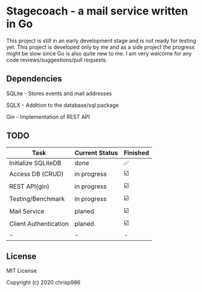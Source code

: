 # Stagecoach - a mail service written in Go


This project is still in an early development stage and is not ready for testing yet. This project is developed only by me and 
as a side project the progress might be slow since Go is also quite new to me. I am very welcome for any code reviews/suggestions/pull requests. 



## Dependencies

SQLite - Stores events and mail addresses

SQLX - Addition to the database/sql package

Gin - Implementation of REST API



## TODO

| Task           | Current Status | Finished | 
|----------------|----------------|-----------|
| Initialize SQLiteDB | done | :white_check_mark:
| Access DB (CRUD)   | in progress | :ballot_box_with_check:
| REST API(gin)   | in progress | :ballot_box_with_check:
| Testing/Benchmark  | in progress | :ballot_box_with_check:
| Mail Service  | planed | :ballot_box_with_check:
| Client Authentication  | planed | :ballot_box_with_check:
| -  | - | -




## License 

MIT License

Copyright (c) 2020 chrisp986
